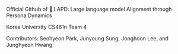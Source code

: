 Official Github of 👮 LAPD: Large language model Alignment through Persona Dynamics

Korea University CS461n Team 4

Contributors: Seohyeon Park, Junyoung Sung, Jonghoon Lee, and Junghyeon Hwang
